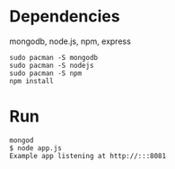 # Dependencies

mongodb, node.js, npm, express

```
sudo pacman -S mongodb
sudo pacman -S nodejs
sudo pacman -S npm
npm install
```

# Run

```
mongod
$ node app.js 
Example app listening at http://:::8081
```